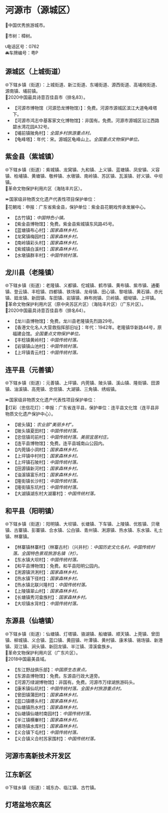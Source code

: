 # 河源市（源城区）  
🏅中国优秀旅游城市。  
  
🌳市树：樟树。  
  
📞电话区号：0762  
🚘车牌编号：粤P  

## 源城区（上城街道）  
🌐下辖乡镇（街道）：上城街道、新江街道、东埔街道、源西街道、高埔岗街道、源南镇、埔前镇。  
🏅2020中国最具诗意百佳县市（排名83）。  
  
* 【河源市博物馆（河源恐龙博物馆）】：免费。河源市源城区滨江大道龟峰塔下。  
* 【河源市鸿志中基客家文化博物馆】：非国有。免费。河源市源城区沿江西路碧水湾花园A32号。  
* 【埔前镇陂角村】：*全国乡村旅游重点村。*  
* 【龟峰塔】：年代：宋。源城区龟峰山上。*全国重点文物保护单位。*  

## 紫金县（紫城镇）  
🌐下辖乡镇（街道）：紫城镇、龙窝镇、九和镇、上义镇、蓝塘镇、凤安镇、义容镇、柏埔镇、黄塘镇、敬梓镇、水墩镇、南岭镇、苏区镇、瓦溪镇、好义镇、中坝镇。  
🚩革命文物保护利用片区（海陆丰片区）。  
  
⏩国家级非物质文化遗产代表性项目保护单位：  
🔸花朝戏：申报：广东省紫金县，保护单位：紫金县花朝戏传承发展中心。    
  
* 【古竹镇】：*中国特色小镇。*  
* 【紫金县博物馆】：免费。紫金县紫城镇东风路45号。  
* 【蓝塘镇布心村】：*国家森林乡村。*  
* 【龙窝镇梅园村】：*国家森林乡村。*  
* 【南岭镇彩头村】：*国家森林乡村。*  
* 【紫城镇白溪村】：*国家森林乡村。*  
* 【水墩镇群丰村】：*中国传统村落。*  

## 龙川县（老隆镇）  
🌐下辖乡镇（街道）：老隆镇、义都镇、佗城镇、鹤市镇、黄布镇、紫市镇、通衢镇、登云镇、丰稔镇、四都镇、铁场镇、龙母镇、田心镇、黎咀镇、黄石镇、赤光镇、廻龙镇、新田镇、车田镇、岩镇镇、麻布岗镇、贝岭镇、细坳镇、上坪镇。  
🚩革命文物保护利用片区（原中央苏区片区）（海陆丰片区）（广东片区）。  
🏅2020中国最具诗意百佳县市（排名64）。  
  
* 【龙川县博物馆】：免费。龙川县老隆镇先烈路29号。  
* 【香港文化名人大营救指挥部旧址】：年代：1942年。老隆镇华新路44号，原福建会馆。*全国重点文物保护单位。*  
* 【丰稔镇黄岭村】：*中国传统村落。*  
* 【岩镇镇山池村】：*中国传统村落。*  
* 【上坪镇青云村】：*中国传统村落。*  

## 连平县（元善镇）  
🌐下辖乡镇（街道）：元善镇、上坪镇、内莞镇、陂头镇、溪山镇、隆街镇、田源镇、油溪镇、高莞镇、忠信镇、大湖镇、三角镇、绣缎镇。  
  
⏩国家级非物质文化遗产代表性项目保护单位：  
🔸灯彩（忠信花灯）：申报：广东省连平县，保护单位：连平县文化馆（连平县非物质文化遗产保护中心）。    
  
* 【坡头镇】：*农业部“美丽乡村”。*  
* 【陂头镇夏田村】：*中国传统村落。*  
* 【忠信镇司前村】：*中国传统村落。美丽宜居村庄。*  
* 【连平县博物馆】：免费。连平县城南山公园内。  
* 【内莞镇小洞村】：*国家森林乡村。*  
* 【上坪镇中村村】：*国家森林乡村。*  
* 【上坪镇石陂村】：*中国传统村落。*  
* 【田源镇新河村】：*国家森林乡村。*  
* 【油溪镇富乐村】：*国家森林乡村。*  
* 【隆街镇长沙村】：*中国传统村落。*  
* 【隆街镇东坑村】：*中国传统村落。*  
* 【大湖镇湖东村大湖寨村】：*中国传统村落。*  

## 和平县（阳明镇）  
🌐下辖乡镇（街道）：阳明镇、大坝镇、长塘镇、下车镇、上陵镇、优胜镇、贝墩镇、古寨镇、彭寨镇、合水镇、公白镇、青州镇、浰源镇、热水镇、东水镇、礼士镇、林寨镇。  
  
* 【林寨镇林寨村】（林寨古村）（兴井村）：*中国历史文化名村。中国传统村落。全国特色景观旅游名镇（村）。*  
* 【东水镇大坝村】：*中国传统村落。*  
* 【和平县博物馆】：免费。和平县阳明公园内。  
* 【浰源镇洪浰村】：*国家森林乡村。*  
* 【热水镇下径村】：*国家森林乡村。*  
* 【热水镇北联兴隆村】：*中国传统村落。*  
* 【上陵镇翠山村】：*国家森林乡村。*  
* 【长塘镇秀河畲族村】：*国家森林乡村。*  
* 【大坝镇水背村】：*中国传统村落。*  

## 东源县（仙塘镇）  
🌐下辖乡镇（街道）：仙塘镇、灯塔镇、骆湖镇、船塘镇、顺天镇、上莞镇、曾田镇、柳城镇、义合镇、蓝口镇、黄田镇、叶潭镇、黄村镇、康禾镇、锡场镇、新港镇、双江镇、涧头镇、新回龙镇、半江镇、漳溪畲族乡。  
🚩革命文物保护利用片区（广东片区）。  
🏅2018中国最美县域。  
  
* 【东江野战俱乐部】：*中国原生态景点。*  
* 【东源县博物馆】：免费。东源县行政大道旁。  
* 【河源万绿湖博物馆】：非国有。免费。河源市万绿湖旅游码头。  
* 【康禾镇仙坑村】：*中国传统村落。全国乡村旅游重点村。*  
* 【曾田镇蒲田村】：*国家森林乡村。*  
* 【蓝口镇礤头村】：*国家森林乡村。*  
* 【仙塘镇热水村】：*国家森林乡村。*  
* 【仙塘镇仙塘村南园村】：*中国传统村落。*  
* 【半江镇横輋村】：*国家森林乡村。*  
* 【锡场镇水库村】：*国家森林乡村。*  
* 【义合镇下屯村】：*中国传统村落。*  
* 【义合镇义合村苏家围村】：*中国传统村落。*  

## 河源市高新技术开发区  

## 江东新区  
🌐下辖乡镇（街道）：城东办、临江镇、古竹镇。  
  
## 灯塔盆地农高区 